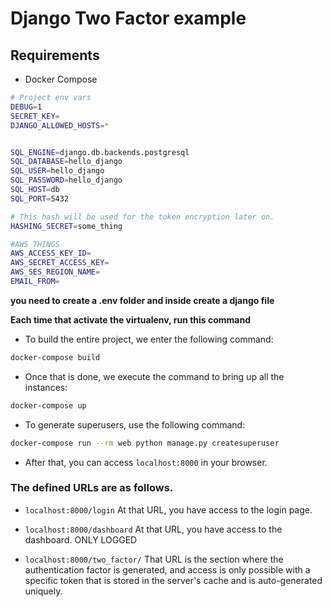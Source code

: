 # Django Two Factor example

## Requirements

- Docker Compose

```bash
# Project env vars
DEBUG=1
SECRET_KEY=
DJANGO_ALLOWED_HOSTS=*


SQL_ENGINE=django.db.backends.postgresql
SQL_DATABASE=hello_django
SQL_USER=hello_django
SQL_PASSWORD=hello_django
SQL_HOST=db
SQL_PORT=5432

# This hash will be used for the token encryption later on.
HASHING_SECRET=some_thing

#AWS THINGS
AWS_ACCESS_KEY_ID=
AWS_SECRET_ACCESS_KEY=
AWS_SES_REGION_NAME=
EMAIL_FROM=
```

**you need to create a .env folder and inside create a django file**

**Each time that activate the virtualenv, run this command**


- To build the entire project, we enter the following command:

```bash
docker-compose build
```

- Once that is done, we execute the command to bring up all the instances:

```bash
docker-compose up
```

- To generate superusers, use the following command:

```bash
docker-compose run --rm web python manage.py createsuperuser
```

- After that, you can access `localhost:8000` in your browser.


### The defined URLs are as follows.

- `localhost:8000/login` At that URL, you have access to the login page.

- `localhost:8000/dashboard` At that URL, you have access to the dashboard. ONLY LOGGED
- `localhost:8000/two_factor/` That URL is the section where the authentication factor is generated, and access is only possible with a specific token that is stored in the server's cache and is auto-generated uniquely.